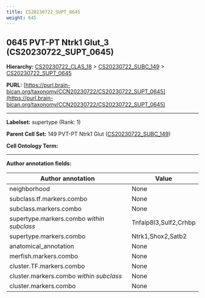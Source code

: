 ```yaml
---
title: CS20230722_SUPT_0645
weight: 645
---
```

## 0645 PVT-PT Ntrk1 Glut_3 (CS20230722_SUPT_0645)
<b>Hierarchy: </b>
[CS20230722_CLAS_18](../CS20230722_CLAS_18) >
[CS20230722_SUBC_149](../CS20230722_SUBC_149) >
[CS20230722_SUPT_0645](../CS20230722_SUPT_0645)

**PURL:** [https://purl.brain-bican.org/taxonomy/CCN20230722/CS20230722_SUPT_0645](https://purl.brain-bican.org/taxonomy/CCN20230722/CS20230722_SUPT_0645)

---


**Labelset:** supertype (Rank: 1)

**Parent Cell Set:** 149 PVT-PT Ntrk1 Glut ([CS20230722_SUBC_149](../CS20230722_SUBC_149))



**Cell Ontology Term:** 

[MARKER GENES.]: #


---

[TRANSFERRED ANNOTATIONS.]: #


[AUTHOR ANNOTATION FIELDS.]: #


**Author annotation fields:**

| Author annotation | Value |
|-------------------|-------|
|neighborhood|None|
|subclass.tf.markers.combo|None|
|subclass.markers.combo|None|
|supertype.markers.combo _within subclass_|Tnfaip8l3,Sulf2,Crhbp|
|supertype.markers.combo|Ntrk1,Shox2,Satb2|
|anatomical_annotation|None|
|merfish.markers.combo|None|
|cluster.TF.markers.combo|None|
|cluster.markers.combo _within subclass_|None|
|cluster.markers.combo|None|
